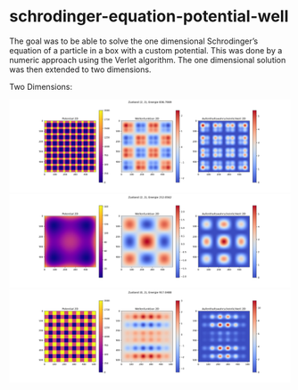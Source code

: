 # schrodinger-equation-potential-well
The goal was to be able to solve the one dimensional Schrodinger’s equation of a particle in a box with a custom potential. This was done by a numeric approach using the Verlet algorithm. The one dimensional solution was then extended to two dimensions.

Two Dimensions:

![](https://raw.githubusercontent.com/lukaswittmann/schrodinger-equation-potential-well/main/examples_2d/2022-07-23%2010%3A35%3A21.321635state_2_2.png)
![](https://raw.githubusercontent.com/lukaswittmann/schrodinger-equation-potential-well/main/examples_2d/state_2_2.png)
![](https://raw.githubusercontent.com/lukaswittmann/schrodinger-equation-potential-well/main/examples_2d/state_0_2.png)
